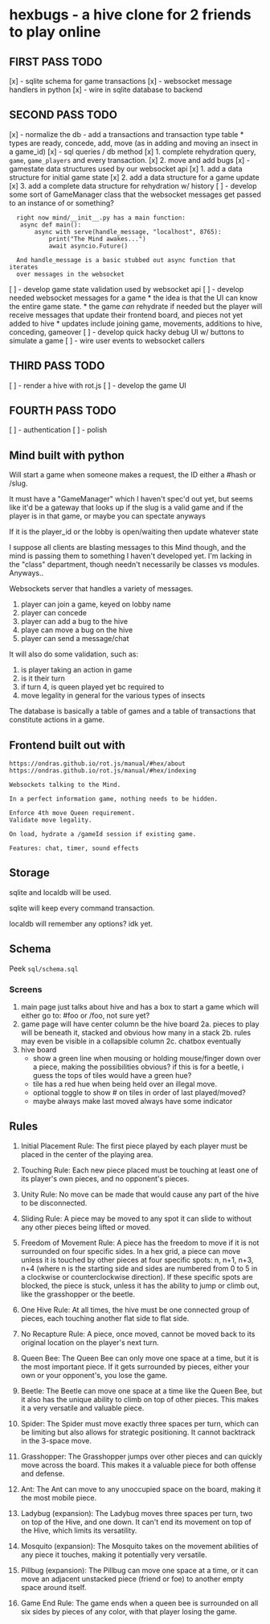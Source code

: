 # hexbugs - a hive clone for 2 friends to play online

## FIRST PASS TODO
[x] - sqlite schema for game transactions
[x] - websocket message handlers in python
[x] - wire in sqlite database to backend

## SECOND PASS TODO
[x] - normalize the db
    - add a transactions and transaction type table
        * types are ready, concede, add, move (as in adding and moving an insect in a game_id)
[x] - sql queries / db method
        [x] 1. complete rehydration query, `game`, `game_players` and every
               transaction.
        [x] 2. move and add bugs
[x] - gamestate data structures used by our websocket api
        [x] 1. add a data structure for initial game state
        [x] 2. add a data structure for a game update
        [x] 3. add a complete data structure for rehydration w/ history
[ ] - develop some sort of GameManager class that the websocket messages get
      passed to an instance of or something?

      right now mind/__init__.py has a main function:
       async def main():
           async with serve(handle_message, "localhost", 8765):
               print("The Mind awakes...")
               await asyncio.Future()

      And handle_message is a basic stubbed out async function that iterates
      over messages in the websocket
[ ] - develop game state validation used by websocket api
[ ] - develop needed websocket messages for a game
        * the idea is that the UI can know the entire game state.
        * the game _can_ rehydrate if needed but the player will receive messages
          that update their frontend board, and pieces not yet added to hive
        * updates include joining game, movements, additions to hive,
          conceding, gameover
[ ] - develop quick hacky debug UI w/ buttons to simulate a game
[ ] - wire user events to websocket callers

## THIRD PASS TODO
[ ] - render a hive with rot.js
[ ] - develop the game UI

## FOURTH PASS TODO
[ ] - authentication
[ ] - polish

## Mind built with python

Will start a game when someone makes a request, the ID either a #hash or /slug.

It must have a "GameManager" which I haven't spec'd out yet, but seems like it'd be a gateway that
looks up if the slug is a valid game and if the player is in that game, or maybe you can spectate anyways

If it is the player_id or the lobby is open/waiting then update whatever state

I suppose all clients are blasting messages to this Mind though, and the mind is passing them to something I haven't developed yet. I'm lacking in the "class" department, though needn't necessarily be classes vs modules. Anyways..

Websockets server that handles a variety of messages.

1. player can join a game, keyed on lobby name
2. player can concede
3. player can add a bug to the hive
4. playe can move a bug on the hive
5. player can send a message/chat

It will also do some validation, such as:

1. is player taking an action in game
2. is it their turn
3. if turn 4, is queen played yet bc required to
4. move legality in general for the various types of insects

The database is basically a table of games and a table of transactions that
constitute actions in a game.

## Frontend built out with

    https://ondras.github.io/rot.js/manual/#hex/about
    https://ondras.github.io/rot.js/manual/#hex/indexing

    Websockets talking to the Mind.

    In a perfect information game, nothing needs to be hidden.

    Enforce 4th move Queen requirement.
    Validate move legality.

    On load, hydrate a /gameId session if existing game.

    Features: chat, timer, sound effects

## Storage

sqlite and localdb will be used.

sqlite will keep every command transaction.

localdb will remember any options? idk yet.

## Schema

Peek `sql/schema.sql`

### Screens
1. main page just talks about hive and has a box to start a game which will either go to:
    #foo or /foo, not sure yet?
2. game page will have center column be the hive board
    2a. pieces to play will be beneath it, stacked and obvious how many in a stack
    2b. rules may even be visible in a collapsible column
    2c. chatbox eventually
3. hive board
    * show a green  line when mousing or holding mouse/finger down over
      a piece, making the possibilities obvious? if this is for a beetle,
      i guess the tops of tiles would have a green hue?
    * tile has a red hue when being held over an illegal move.
    * optional toggle to show # on tiles in order of last played/moved?
    * maybe always make last moved always have some indicator

## Rules
1. Initial Placement Rule: The first piece played by each player must be placed
   in the center of the playing area.

2. Touching Rule: Each new piece placed must be touching at least one of its
   player's own pieces, and no opponent's pieces.

3. Unity Rule: No move can be made that would cause any part of the hive to be
   disconnected.

4. Sliding Rule: A piece may be moved to any spot it can slide to without any
   other pieces being lifted or moved.

5. Freedom of Movement Rule: A piece has the freedom to move if it is not
   surrounded on four specific sides. In a hex grid, a piece can move unless it
   is touched by other pieces at four specific spots: n, n+1, n+3, n+4 (where
   n is the starting side and sides are numbered from 0 to 5 in a clockwise or
   counterclockwise direction). If these specific spots are blocked, the piece
   is stuck, unless it has the ability to jump or climb out, like the
   grasshopper or the beetle.

6. One Hive Rule: At all times, the hive must be one connected group of pieces,
   each touching another flat side to flat side.

7. No Recapture Rule: A piece, once moved, cannot be moved back to its original
   location on the player's next turn.

8. Queen Bee: The Queen Bee can only move one space at a time, but it is the
   most important piece. If it gets surrounded by pieces, either your own or
   your opponent's, you lose the game.

9. Beetle: The Beetle can move one space at a time like the Queen Bee, but it
   also has the unique ability to climb on top of other pieces. This makes it
   a very versatile and valuable piece.

10. Spider: The Spider must move exactly three spaces per turn, which can be
    limiting but also allows for strategic positioning. It cannot backtrack in
    the 3-space move.

11. Grasshopper: The Grasshopper jumps over other pieces and can quickly move
    across the board. This makes it a valuable piece for both offense and
    defense.

12. Ant: The Ant can move to any unoccupied space on the board, making it the
    most mobile piece.

13. Ladybug (expansion): The Ladybug moves three spaces per turn, two on top of
    the Hive, and one down. It can't end its movement on top of the Hive, which
    limits its versatility.

14. Mosquito (expansion): The Mosquito takes on the movement abilities of any
    piece it touches, making it potentially very versatile.

15. Pillbug (expansion): The Pillbug can move one space at a time, or it can
    move an adjacent unstacked piece (friend or foe) to another empty space
    around itself.

16. Game End Rule: The game ends when a queen bee is surrounded on all six
    sides by pieces of any color, with that player losing the game.
